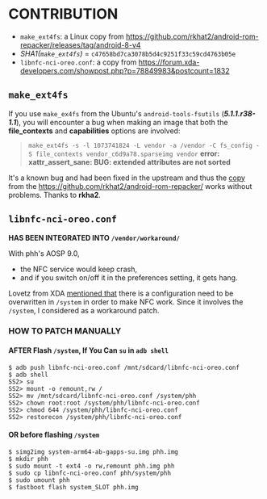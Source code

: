 # CONTRIBUTION
 * `make_ext4fs`: a Linux copy from https://github.com/rkhat2/android-rom-repacker/releases/tag/android-8-v4
 * _SHA1(`make_ext4fs`)_ = `c47658bd7ca3078b5d4c9251f33c59cd4763b05e`
 * `libnfc-nci-oreo.conf`: a copy from https://forum.xda-developers.com/showpost.php?p=78849983&postcount=1832

## `make_ext4fs`

If you use `make_ex4fs` from the Ubuntu's `android-tools-fsutils` (_**5.1.1.r38-1.1**_), you will encounter a bug when making an image that both the **file_contexts** and **capabilities** options are involved:

> `make_ext4fs -s -l 1073741824 -L vendor -a /vendor -C fs_config -S file_contexts vendor_c6d9a78.sparseimg vendor`
> **error: xattr_assert_sane: BUG: extended attributes are not sorted**

It's a known bug and had been fixed in the upstream and thus the [copy](https://github.com/rkhat2/android-rom-repacker/releases/tag/android-8-v4) from the https://github.com/rkhat2/android-rom-repacker/ works without problems. Thanks to **rkha2**.

## `libnfc-nci-oreo.conf`

**HAS BEEN INTEGRATED INTO `/vendor/workaround/`**

With phh's AOSP 9.0,

 * the NFC service would keep crash,
 * and if you switch on/off it in the preferences setting, it gets hang.

Lovetz from XDA [mentioned that](https://forum.xda-developers.com/showpost.php?p=78849983&postcount=1832) there is a configuration need to be overwritten in `/system` in order to make NFC work.
Since it involves the `/system`, I considered as a workaround patch.

### HOW TO PATCH MANUALLY

#### AFTER Flash `/system`, If You Can `su` in `adb shell`

    $ adb push libnfc-nci-oreo.conf /mnt/sdcard/libnfc-nci-oreo.conf
    $ adb shell
    SS2> su
    SS2> mount -o remount,rw /
    SS2> mv /mnt/sdcard/libnfc-nci-oreo.conf /system/phh
    SS2> chown root:root /system/phh/libnfc-nci-oreo.conf
    SS2> chmod 644 /system/phh/libnfc-nci-oreo.conf
    SS2> restorecon /system/phh/libnfc-nci-oreo.conf

#### OR before flashing `/system`

	$ simg2img system-arm64-ab-gapps-su.img phh.img
	$ mkdir phh
	$ sudo mount -t ext4 -o rw,remount phh.img phh
	$ sudo cp libnfc-nci-oreo.conf phh/system/phh
	$ sudo umount phh
	$ fastboot flash system_SLOT phh.img
